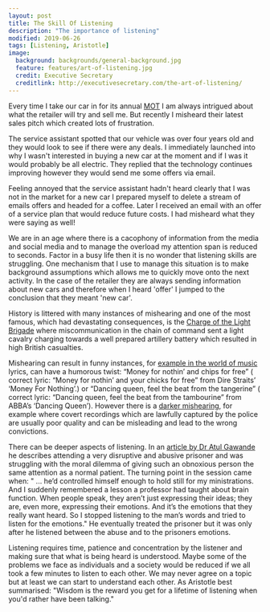 ```yaml
---
layout: post
title: The Skill Of Listening
description: "The importance of listening"
modified: 2019-06-26
tags: [Listening, Aristotle]
image:
  background: backgrounds/general-background.jpg
  feature: features/art-of-listening.jpg
  credit: Executive Secretary
  creditlink: http://executivesecretary.com/the-art-of-listening/
---
```


Every time I take our car in for its annual [MOT](https://en.wikipedia.org/wiki/MOT_test) I am always intrigued about what the retailer will try and sell me. But recently I misheard their latest sales pitch which created lots of frustration.

The service assistant spotted that our vehicle was over four years old and they would look to see if there were any deals. I immediately launched into why I wasn't interested in buying a new car at the moment and if I was it would probably be all electric. They replied that the technology continues improving however they would send me some offers via email.

Feeling annoyed that the service assistant hadn't heard clearly that I was not in the market for a new car I prepared myself to delete a stream of emails  offers and headed for a coffee. Later I received an email with an offer of a service plan that would reduce future costs. I had misheard what they were saying as well!

We are in an age where there is a cacophony of information from the media and social media and to manage the overload my attention span is reduced to seconds. Factor in a busy life then it is no wonder that listening skills are struggling. One mechanism that I use to manage this situation is to make background assumptions which allows me to quickly move onto the next activity. In the case of the retailer they are always sending information about new cars and therefore when I heard 'offer' I jumped to the conclusion that they meant 'new car'.

History is littered with many instances of mishearing and one of the most famous, which had devastating consequences, is the [Charge of the Light Brigade](https://en.wikipedia.org/wiki/Charge_of_the_Light_Brigade) where miscommunication in the chain of command sent a light cavalry charging towards a well prepared artillery battery which resulted in high British casualties.

Mishearing can result in funny instances, for [example in the world of music](https://www.nme.com/blogs/nme-blogs/misheard-song-lyrics-6787#5gQ2x1KZeWRBSdP3.99) lyrics, can have a humorous twist: “Money for nothin’ and chips for free” ( correct lyric: “Money for nothin’ and your chicks for free” from Dire Straits’ ‘Money For Nothing’.) or “Dancing queen, feel the beat from the tangerine” ( correct lyric: “Dancing queen, feel the beat from the tambourine” from ABBA’s ‘Dancing Queen’). However there is a [darker mishearing](https://theconversation.com/the-dark-side-of-mondegreens-how-a-simple-mishearing-can-lead-to-wrongful-conviction-78466), for example where covert recordings which are lawfully captured by the police are usually poor quality and can be misleading and lead to the wrong convictions.

There can be deeper aspects of listening. In an [article by Dr Atul Gawande](https://brewminate.com/the-importance-of-listening-in-effective-communication/) he describes attending a very disruptive and abusive prisoner and was struggling with the moral dilemma of giving such an obnoxious person the same attention as a normal patient. The turning point in the session came when: " ... he’d controlled himself enough to hold still for my ministrations. And I suddenly remembered a lesson a professor had taught about brain function. When people speak, they aren’t just expressing their ideas; they are, even more, expressing their emotions. And it’s the emotions that they really want heard. So I stopped listening to the man’s words and tried to listen for the emotions." He eventually treated the prisoner but it was only after he listened between the abuse and to the prisoners emotions.

Listening requires time, patience and concentration by the listener and making sure that what is being heard is understood. Maybe some of the problems we face as individuals and a society would be reduced if we all took a few minutes to listen to each other. We may never agree on a topic but at least we can start to understand each other. As Aristotle best summarised: "Wisdom is the reward you get for a lifetime of listening when you'd rather have been talking."
